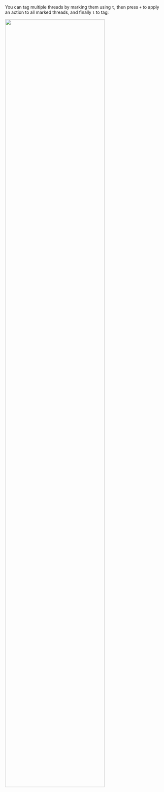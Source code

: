 You can tag multiple threads by marking them using `t`, then press `+` to apply an action to all marked threads, and finally `l` to tag:

<img src="https://raw.githubusercontent.com/gauteh/astroid/master/doc/astroid-tag-multiple.png" width="80%"/>

